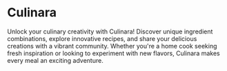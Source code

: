 # Culinara
Unlock your culinary creativity with Culinara! Discover unique ingredient combinations, explore innovative recipes, and share your delicious creations with a vibrant community. Whether you're a home cook seeking fresh inspiration or looking to experiment with new flavors, Culinara makes every meal an exciting adventure.
